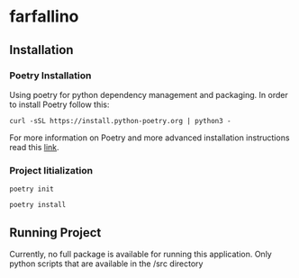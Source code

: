 # farfallino

## Installation

### Poetry Installation

Using poetry for python dependency management and packaging. In order to install Poetry follow this:

```
curl -sSL https://install.python-poetry.org | python3 -
```

For more information on Poetry and more advanced installation instructions read this [link](https://python-poetry.org/docs/).

### Project Iitialization

```
poetry init

poetry install
```

## Running Project
Currently, no full package is available for running this application. Only python scripts that are available in the /src directory

